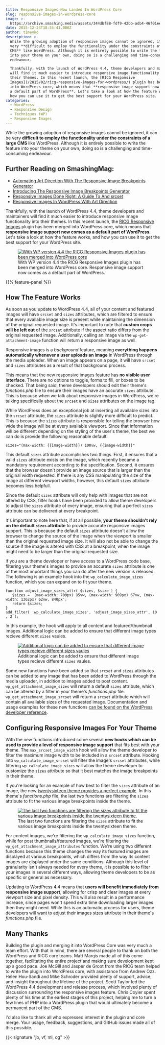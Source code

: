 ```yaml
---
title: Responsive Images Now Landed In WordPress Core
slug: responsive-images-in-wordpress-core
image: >-
  https://archive.smashing.media/assets/344dbf88-fdf9-42bb-adb4-46f01eedd629/8fb58d35-b018-47c8-8b80-c1c89cb5201e/wordpress-logo-stacked-rgb-opt.png
date: 2015-12-24T18:55:41.000Z
author: timevko
description: >-
  While the growing adoption of responsive images cannot be ignored, it can be
  very **difficult to employ the functionality under the constraints of a large
  CMS** like WordPress. Although it is entirely possible to write the feature
  into your theme on your own, doing so is a challenging and time-consuming
  endeavour.

  Thankfully, with the launch of WordPress 4.4, theme developers and maintainers
  will find it much easier to introduce responsive image functionality into
  their themes. In this recent launch, the [RICG Responsive
  Images](/2015/02/ricg-responsive-images-for-wordpress/) plugin has been merged
  into WordPress core, which means that **responsive image support now comes as
  a default part of WordPress**. Let's take a look at how the feature works, and
  how you can use it to get the best support for your WordPress site.
categories:
  - WordPress
  - Responsive Design
  - Techniques (WP)
  - Responsive Images
---
```

While the growing adoption of responsive images cannot be ignored, it can be very **difficult to employ the functionality under the constraints of a large CMS** like WordPress. Although it is entirely possible to write the feature into your theme on your own, doing so is a challenging and time-consuming endeavour.</p>

## <span class="rh">Further Reading</span> on SmashingMag:

*   [Automating Art Direction With The Responsive Image Breakpoints Generator](https://www.smashingmagazine.com/2016/09/automating-art-direction-with-the-responsive-image-breakpoints-generator/)
*   [Introducing The Responsive Image Breakpoints Generator](https://www.smashingmagazine.com/2016/01/responsive-image-breakpoints-generation/)
*   [Responsive Images Done Right: A Guide To <picture>And srcset</picture>](https://www.smashingmagazine.com/2014/05/responsive-images-done-right-guide-picture-srcset/)
*   [Responsive Images In WordPress With Art Direction](https://www.smashingmagazine.com/2016/09/responsive-images-in-wordpress-with-art-direction/)

Thankfully, with the launch of WordPress 4.4, theme developers and maintainers will find it much easier to introduce responsive image functionality into their themes. In this recent launch, the [RICG Responsive Images](/2015/02/ricg-responsive-images-for-wordpress/) plugin has been merged into WordPress core, which means that **responsive image support now comes as a default part of WordPress**. Let's take a look at how the feature works, and how you can use it to get the best support for your WordPress site.</p>

<figure><a href="https://res.cloudinary.com/indysigner/image/upload/v1552463915/01-wp-responsive-images-opt_kz5vmw.png"><img loading="lazy" decoding="async" src="https://archive.smashing.media/assets/344dbf88-fdf9-42bb-adb4-46f01eedd629/07ac9525-99b5-4a11-be93-db07def03431/01-wp-responsive-images-opt-preview.png" alt="With WP version 4.4 the RICG Responsive Images plugin has been merged into WordPress core" /></a><figcaption>With WP version 4.4 the RICG Responsive Images plugin has been merged into WordPress core. Responsive image support now comes as a default part of WordPress.</figcaption></figure>

{{% feature-panel %}}

## How The Feature Works

As soon as you update to WordPress 4.4, all of your content and featured images will have `srcset` and `sizes` attributes, which are filtered to ensure that every available image size is present while maintaining the dimension of the original requested image. It's important to note that **custom crops will be left out** of the `srcset` attribute if the aspect ratio differs from the original requested image. Additionally, calling an image via the `wp-get-attachment-image` function will return a responsive image as well.

Responsive images is a _background_ feature, meaning **everything happens automatically whenever a user uploads an image** in WordPress through the media uploader. When an image appears on a page, it will have `srcset` and `sizes` attributes as a result of that background process.

This means that the new responsive images feature has **no visible user interface**. There are no options to toggle, forms to fill, or boxes to be checked. That being said, theme developers should edit their theme's _functions.php_ file to ensure their images have an accurate `sizes` attribute. This is because when we talk about responsive images in WordPress, we're talking specifically about the `srcset` and `sizes` attributes on the image tag.

While WordPress does an exceptional job at inserting all available sizes into the `srcset` attribute, the `sizes` attribute is slightly more difficult to predict. This is because the `sizes` attribute is responsible for telling the browser how wide the image will be at every available viewport. Since that information will be different depending on the styling of the user's theme, the best we can do is provide the following reasonable default:

<pre><code class="language-php">sizes="(max-width: {{image-width}}) 100vw, {{image-width}}"</code></pre>

This default `sizes` attribute accomplishes two things. First, it ensures that a valid `sizes` attribute exists on the image, which recently became a mandatory requirement according to the specification. Second, it ensures that the browser doesn't provide an image source that is larger than the original width requested. If there is any CSS manipulating the size of the image at different viewport widths, however, this default `sizes` attribute becomes less helpfull.

Since the default `sizes` attribute will only help with images that are not altered by CSS, filter hooks have been provided to allow theme developers to adjust the `sizes` attribute of every image, ensuring that a perfect `sizes` attribute can be delivered at every breakpoint.

It's important to note here that, if at all possible, **your theme shouldn't rely on the default `sizes` attribute** to provide accurate responsive images support. This is because the default `sizes` attribute doesn't allow the browser to change the source of the image when the viewport is smaller than the original requested image size. It will also not be able to change the source if the image is altered with CSS at a breakpoint, when the image might need to be larger than the original requested size.

If you are a theme developer or have access to a WordPress code base, filtering your theme's images to provide an accurate `sizes` attribute is one of the most important things you can do after the new version is released. The following is an example hook into the `wp_calculate_image_sizes` function, which you can expand on to fit your theme.

    function adjust_image_sizes_attr( $sizes, $size ) {
       $sizes = '(max-width: 709px) 85vw, (max-width: 909px) 67vw, (max-width: 1362px) 62vw, 840px';
       return $sizes;
    }
    add_filter( 'wp_calculate_image_sizes', 'adjust_image_sizes_attr', 10 , 2 );

In this example, the hook will apply to all content and featured/thumbnail images. Additional logic can be added to ensure that different image types recieve different `sizes` vaules.</p>

<figure><a href="https://res.cloudinary.com/indysigner/image/upload/v1552463915/02-wp-responsive-images-opt_ok2wx1.png"><img loading="lazy" decoding="async" src="https://archive.smashing.media/assets/344dbf88-fdf9-42bb-adb4-46f01eedd629/e0187cf2-05b8-4ddb-abc5-2664f3768139/02-wp-responsive-images-opt-preview.png" alt="Additional logic can be added to ensure that different image types recieve different sizes vaules" /></a><figcaption>Additional logic can be added to ensure that different image types recieve different <code>sizes</code> vaules.</figcaption></figure>

Some new functions have been added so that `srcset` and `sizes` attributes can be added to any image that has been added to WordPress through the media uploader, in addition to images added to post content. `wp_get_attachment_image_sizes` will return a default `sizes` attribute, which can be altered by a filter in your theme's _functions.php_ file. `wp_get_attachment_image_srcset` will return a `srcset` attribute which will contain all available sizes of the requested image. Documentation and usage examples for these new functions [can be found on the WordPress developer reference](https://developer.wordpress.org/reference/files/wp-includes/media.php/).

## Configuring Responsive Images For Your Theme

With the new functions introduced come several **new hooks which can be used to provide a level of responsive image support** that fits best with your theme. The `max_srcset_image_width` hook will allow the theme developer to filter the maximum image width to be included in a `srcset` attribute. Hooking into `wp_calculate_image_srcset` will filter the image's `srcset` attributes, while filtering `wp_calculate_image_sizes` will allow the theme developer to customize the `sizes` attribute so that it best matches the image breakpoints in their theme.

If you're looking for an example of how best to filter the `sizes` attribute of an image, the new [twentysixteen theme provides a perfect example](https://github.com/WordPress/twentysixteen/blob/master/functions.php#L346). In this theme's _functions.php_ file, the last two functions are filtering the `sizes` attribute to fit the various image breakpoints inside the theme.</p>

<figure><a href="https://res.cloudinary.com/indysigner/image/upload/v1552463915/03-wp-responsive-images-opt_ahapdz.png"><img loading="lazy" decoding="async" src="https://archive.smashing.media/assets/344dbf88-fdf9-42bb-adb4-46f01eedd629/01674fe7-22c5-4828-b764-691bacd30996/03-wp-responsive-images-opt-preview.png" alt="The last two functions are filtering the sizes attribute to fit the various image breakpoints inside the twentysixteen theme." /></a><figcaption>The last two functions are filtering the <code>sizes</code> attribute to fit the various image breakpoints inside the twentysixteen theme.</figcaption></figure>

For content images, we're filtering the `wp_calculate_image_sizes` function, while for post thumbnails/featured images, we're filtering the `wp_get_attachment_image_attributes` function. We're using two different functions because this theme changes the way its featured images are displayed at various breakpoints, which differs from the way its content images are displayed under the same conditions. Although this level of granularity isn't always needed for every theme, it is possible to to filter your images in several different ways, allowing theme developers to be as specific or general as necessary.

Updating to WordPress 4.4 means that **users will benefit immediately from responsive image support**, allowing for crisp and clear images at every viewport size and pixel density. This will also result in a performance increase, since pages won't spend extra time downloading larger images then they might need. While this is an automatic process for users, theme developers will want to adjust their images sizes attribute in their theme's _functions.php_ file.</p>

## Many Thanks

Building the plugin and merging it into WordPress Core was very much a team effort. With that in mind, there are several people to thank on both the WordPress and RICG core teams. Matt Marqis made all of this come together, facilitating the entire project and making sure development kept up a good pace. Joe McGill and Jasper de Groot from the RICG team helped to write the plugin into WordPress core, with assistance from Andrew Ozz. Helen Hou-Sandi and Mike Schroder provided plenty of support, advice, and insight throughout the lifetime of the project. Scott Taylor led the WordPress 4.4 development and release process, which involved plenty of discussion surrounding the responsive images feature. Chris Coyier spent plenty of his time at the earliest stages of this project, helping me to turn a few lines of PHP into a WordPress plugin that would ultimately become a permanent part of the CMS.

I'd also like to thank all who expressed interest in the plugin and core merge. Your usage, feedback, suggestions, and GitHub issues made all of this possible.

{{< signature "jb, vf, ml, og" >}}

